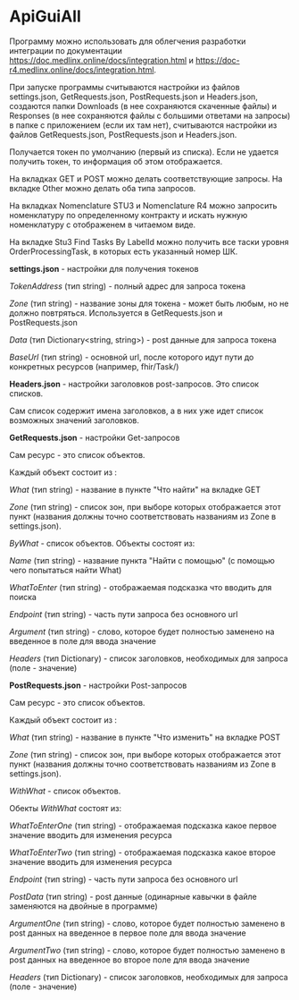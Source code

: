 # ApiGuiAll
Программу можно использовать для облегчения разработки интеграции по документации https://doc.medlinx.online/docs/integration.html и https://doc-r4.medlinx.online/docs/integration.html.

При запуске программы считываются настройки из файлов settings.json, GetRequests.json, PostRequests.json  и Headers.json, создаются папки Downloads (в нее сохраняются скаченные файлы) и Responses (в нее сохраняются файлы с большими ответами на запросы) в папке с приложением (если их там нет), считываются настройки из файлов GetRequests.json, PostRequests.json и Headers.json.

Получается токен по умолчанию (первый из списка). Если не удается получить токен, то информация об этом отображается.

На вкладках GET и POST можно делать соответствующие запросы. На вкладке Other можно делать оба типа запросов.

На вкладках Nomenclature STU3 и Nomenclature R4 можно запросить номенклатуру по определенному контракту и искать нужную номенклатуру с отображенем в читаемом виде.

На вкладке Stu3 Find Tasks By LabelId можно получить все таски уровня OrderProcessingTask, в которых есть указанный номер ШК.

<b>settings.json</b> - настройки для получения токенов

<i>TokenAddress</i> (тип string) - полный адрес для запроса токена

<i>Zone</i> (тип string) - название зоны для токена - может быть любым, но не должно повтряться. Используется в GetRequests.json и PostRequests.json

<i>Data</i> (тип Dictionary<string, string>) - post данные для запроса токена

<i>BaseUrl</i> (тип string) - основной url, после которого идут пути до конкретных ресурсов (например, fhir/Task/<guid>)

<b>Headers.json</b> - настройки заголовков post-запросов. Это список списков.

Сам список содержит имена заголовков, а в них уже идет список возможных значений заголовков.

<b>GetRequests.json</b> - настройки Get-запросов

Сам ресурс - это список объектов.

Каждый объект состоит из :

<i>What</i> (тип string) - название в пункте "Что найти" на вкладке GET

<i>Zone</i> (тип string) - список зон, при выборе которых отображается этот пункт (названия должны точно соответствовать названиям из Zone в settings.json).

<i>ByWhat</i> - список объектов. Объекты состоят из:

<i>Name</i> (тип string) - название пункта "Найти с помощью" (с помощью чего попытаться найти What)

<i>WhatToEnter</i> (тип string) - отображаемая подсказка что вводить для поиска

<i>Endpoint</i> (тип string) - часть пути запроса без основного url

<i>Argument</i> (тип string) - слово, которое будет полностью заменено на введенное в поле для ввода значение

<i>Headers</i> (тип Dictionary) - список заголовков, необходимых для запроса (поле - значение)


<b>PostRequests.json</b> - настройки Post-запросов

Сам ресурс - это список объектов.

Каждый объект состоит из :

<i>What</i> (тип string) - название в пункте "Что изменить" на вкладке POST

<i>Zone</i> (тип string) - список зон, при выборе которых отображается этот пункт (названия должны точно соответствовать названиям из Zone в settings.json).

<i>WithWhat</i> - список объектов. 

Обекты <i>WithWhat</i> состоят из:

<i>WhatToEnterOne</i> (тип string) - отображаемая подсказка какое первое значение вводить для изменения ресурса

<i>WhatToEnterTwo</i> (тип string) - отображаемая подсказка какое второе значение вводить для изменения ресурса

<i>Endpoint</i> (тип string) - часть пути запроса без основного url

<i>PostData</i> (тип string) - post данные (одинарные кавычки в файле заменяются на двойные в программе)

<i>ArgumentOne</i> (тип string) - слово, которое будет полностью заменено в post данных на введенное в первое поле для ввода значение

<i>ArgumentTwo</i> (тип string) - слово, которое будет полностью заменено в post данных на введенное во второе поле для ввода значение

<i>Headers</i> (тип Dictionary) - список заголовков, необходимых для запроса (поле - значение)
